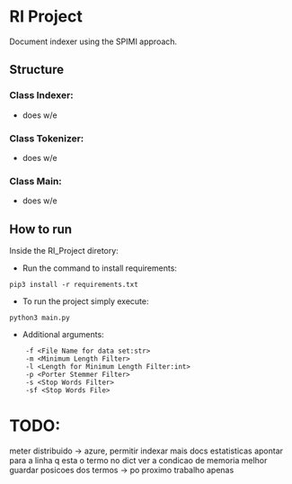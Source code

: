 # RI Project

Document indexer using the SPIMI approach.


## Structure

### Class Indexer:
- does w/e

### Class Tokenizer:
- does w/e

### Class Main:
- does w/e


## How to run

Inside the RI_Project diretory:

- Run the command to install requirements:
```
pip3 install -r requirements.txt
```

- To run the project simply execute:
```
python3 main.py
```

- Additional arguments:
```
    -f <File Name for data set:str>
    -m <Minimum Length Filter>
    -l <Length for Minimum Length Filter:int>
    -p <Porter Stemmer Filter>
    -s <Stop Words Filter>
    -sf <Stop Words File>
```


# TODO:
meter distribuido -> azure, permitir indexar mais docs
estatisticas
apontar para a linha q esta o termo no dict
ver a condicao de memoria melhor
guardar posicoes dos termos -> po proximo trabalho apenas
